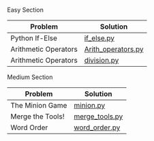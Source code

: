 Easy Section


| Problem  | Solution |
| ------------- | ------------- |
| Python If-Else | [if_else.py](https://github.com/JashSohni/hackerrank_python/blob/master/if_else.py)  |
| Arithmetic Operators| [Arith_operators.py](https://github.com/JashSohni/hackerrank_python/blob/master/Arith_operators.py)  |
| Arithmetic Operators| [division.py](https://github.com/JashSohni/hackerrank_python/blob/master/division.py)  |



Medium Section

| Problem  | Solution |
| ------------- | ------------- |
| The Minion Game | [minion.py](https://github.com/JashSohni/hackerrank_python/blob/master/minion.py)  |
| Merge the Tools! | [merge_tools.py](https://github.com/JashSohni/hackerrank_python/blob/master/merge_tools.py)  |
| Word Order | [word_order.py](https://github.com/JashSohni/hackerrank_python/blob/master/word_order.py)  |



